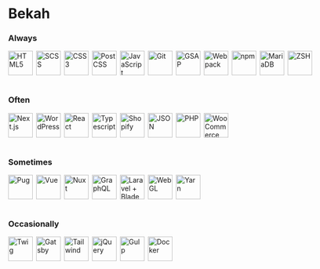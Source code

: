 # Bekah

### Always

<div style="display: flex; align-items: center">
  <img style="display: block; flex: none; object-fit: contain; height: 50px; width: 50px;" alt="HTML5" title="HTML5" src="https://cdn.jsdelivr.net/gh/devicons/devicon/icons/html5/html5-plain-wordmark.svg" />&ensp;
  <img style="display: block; flex: none; object-fit: contain; height: 50px; width: 50px;" alt="SCSS" title="SCSS" src="https://cdn.jsdelivr.net/gh/devicons/devicon/icons/sass/sass-original.svg" />&ensp;
  <img style="display: block; flex: none; object-fit: contain; height: 50px; width: 50px;" alt="CSS3" title="CSS3" src="https://cdn.jsdelivr.net/gh/devicons/devicon/icons/css3/css3-original.svg" />&ensp;
  <img style="display: block; flex: none; object-fit: contain; height: 50px; width: 50px;" alt="PostCSS" title="PostCSS" src="https://upload.wikimedia.org/wikipedia/commons/thumb/b/bc/PostCSS_Logo.svg/450px-PostCSS_Logo.svg.png" />&ensp;
  <img style="display: block; flex: none; object-fit: contain; height: 50px; width: 50px;" alt="JavaScript" title="JavaScript" src="https://cdn.jsdelivr.net/gh/devicons/devicon/icons/javascript/javascript-original.svg" />&ensp;
  <img style="display: block; flex: none; object-fit: contain; height: 50px; width: 50px;" alt="Git" title="Git" src="https://cdn.jsdelivr.net/gh/devicons/devicon/icons/git/git-original.svg" />&ensp;
  <img style="display: block; flex: none; object-fit: contain; height: 50px; width: 50px;" alt="GSAP" title="GSAP" src="https://cdn.worldvectorlogo.com/logos/gsap-greensock.svg" />&ensp;
  <img style="display: block; flex: none; object-fit: contain; height: 50px; width: 50px;" alt="Webpack" title="Webpack" src="https://cdn.jsdelivr.net/gh/devicons/devicon/icons/webpack/webpack-original.svg" />&ensp;
  <img style="display: block; flex: none; object-fit: contain; height: 50px; width: 50px;" alt="npm" title="npm" src="https://cdn.jsdelivr.net/gh/devicons/devicon/icons/npm/npm-original-wordmark.svg" />&ensp;
  <img style="display: block; flex: none; object-fit: contain; height: 50px; width: 50px;" alt="MariaDB" title="MariaDB" src="https://cdn.jsdelivr.net/gh/devicons/devicon@latest/icons/mariadb/mariadb-original.svg" />&ensp;
  <img style="display: block; flex: none; object-fit: contain; height: 50px; width: 50px;" alt="ZSH" title="ZSH" src="https://upload.wikimedia.org/wikipedia/commons/1/1f/Z_Shell_Logo_Color_Horizontal.svg" />&ensp;
</div>
<br >

### Often

<div style="display: flex; align-items: center">
  <img style="display: block; flex: none; object-fit: contain; height: 50px; width: 50px;" alt="Next.js" title="Next.js" src="https://cdn.jsdelivr.net/gh/devicons/devicon@latest/icons/nextjs/nextjs-original.svg" />&ensp;
  <img style="display: block; flex: none; object-fit: contain; height: 50px; width: 50px;" alt="WordPress" title="WordPress" src="https://cdn.jsdelivr.net/gh/devicons/devicon/icons/wordpress/wordpress-plain.svg" />&ensp;
  <img style="display: block; flex: none; object-fit: contain; height: 50px; width: 50px;" alt="React" title="React" src="https://cdn.jsdelivr.net/gh/devicons/devicon/icons/react/react-original.svg" />&ensp;
  <img style="display: block; flex: none; object-fit: contain; height: 50px; width: 50px;" alt="Typescript" title="Typescript" src="https://cdn.jsdelivr.net/gh/devicons/devicon@latest/icons/typescript/typescript-plain.svg" />&ensp;
  <img style="display: block; flex: none; object-fit: contain; height: 50px; width: 50px;" alt="Shopify" title="Shopify" src="https://cdn.freebiesupply.com/logos/large/2x/shopify-logo-svg-vector.svg" />&ensp;
  <img style="display: block; flex: none; object-fit: contain; height: 50px; width: 50px;" alt="JSON" title="JSON" src="https://upload.wikimedia.org/wikipedia/commons/c/c9/JSON_vector_logo.svg" />&ensp;
  <img style="display: block; flex: none; object-fit: contain; height: 50px; width: 50px;" alt="PHP" title="PHP" src="https://cdn.jsdelivr.net/gh/devicons/devicon@latest/icons/php/php-original.svg" />&ensp;
  <img style="display: block; flex: none; object-fit: contain; height: 50px; width: 50px;" alt="WooCommerce" title="WooCommerce" src="https://cdn.jsdelivr.net/gh/devicons/devicon@latest/icons/woocommerce/woocommerce-original.svg" />
</div>

<br >

### Sometimes

<div style="display: flex; align-items: center">
  <img style="display: block; flex: none; object-fit: contain; height: 50px; width: 50px;" alt="Pug" title="Pug" src="https://4008838.fs1.hubspotusercontent-na1.net/hubfs/4008838/supported-pug.png" />&ensp;
  <img style="display: block; flex: none; object-fit: contain; height: 50px; width: 50px;" alt="Vue" title="Vue" src="https://cdn.jsdelivr.net/gh/devicons/devicon/icons/vuejs/vuejs-original.svg" />&ensp;
  <img style="display: block; flex: none; object-fit: contain; height: 50px; width: 50px;" alt="Nuxt" title="Nuxt" src="https://cdn.jsdelivr.net/gh/devicons/devicon/icons/nuxtjs/nuxtjs-original.svg" />&ensp;
  <img style="display: block; flex: none; object-fit: contain; height: 50px; width: 50px;" alt="GraphQL" title="GraphQL" src="https://cdn.jsdelivr.net/gh/devicons/devicon/icons/graphql/graphql-plain.svg" />&ensp;
  <img style="display: block; flex: none; object-fit: contain; height: 50px; width: 50px;" alt="Laravel + Blade" title="Laravel + Blade" src="https://upload.wikimedia.org/wikipedia/commons/9/9a/Laravel.svg" />&ensp;
  <img style="display: block; flex: none; object-fit: contain; height: 50px; width: 50px;" alt="WebGL" title="WebGL" src="https://upload.wikimedia.org/wikipedia/commons/2/25/WebGL_Logo.svg" />&ensp;
  <img style="display: block; flex: none; object-fit: contain; height: 50px; width: 50px;" alt="Yarn" title="Yarn" src="https://cdn.jsdelivr.net/gh/devicons/devicon/icons/yarn/yarn-original-wordmark.svg" />&ensp;
</div>

<br >

### Occasionally

<div style="display: flex; align-items: center">
  <img style="display: block; flex: none; object-fit: contain; height: 50px; width: 50px;" alt="Twig" title="Twig" src="https://svgur.com/i/1ja.svg" />&ensp;
  <img style="display: block; flex: none; object-fit: contain; height: 50px; width: 50px;" alt="Gatsby" title="Gatsby" src="https://cdn.jsdelivr.net/gh/devicons/devicon@latest/icons/gatsby/gatsby-original.svg" />&ensp;
  <img style="display: block; flex: none; object-fit: contain; height: 50px; width: 50px;" alt="Tailwind" title="Tailwind" src="https://cdn.worldvectorlogo.com/logos/tailwind-css-2.svg" />&ensp;
  <img style="display: block; flex: none; object-fit: contain; height: auto; width: 50px" alt="jQuery" title="jQuery" src="https://cdn.jsdelivr.net/gh/devicons/devicon/icons/jquery/jquery-original.svg" />&ensp;
  <img style="display: block; flex: none; object-fit: contain; height: 50px; width: 50px;" alt="Gulp" title="Gulp" src="https://cdn.jsdelivr.net/gh/devicons/devicon/icons/gulp/gulp-plain.svg" />&ensp;
  <img style="display: block; flex: none; object-fit: contain; height: 50px; width: 50px;" alt="Docker" title="Docker" src="https://cdn.jsdelivr.net/gh/devicons/devicon/icons/docker/docker-original.svg" />&ensp;
</div>
